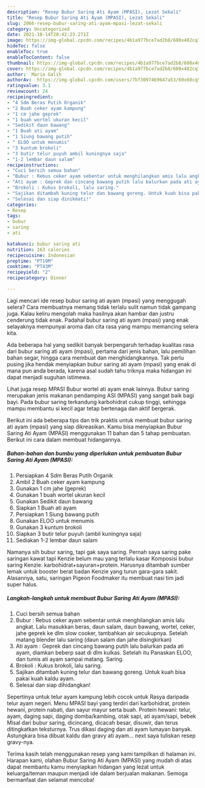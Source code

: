 ```yaml
---
description: "Resep Bubur Saring Ati Ayam (MPASI), Lezat Sekali"
title: "Resep Bubur Saring Ati Ayam (MPASI), Lezat Sekali"
slug: 2066-resep-bubur-saring-ati-ayam-mpasi-lezat-sekali
category: Uncategorized
date: 2021-10-14T20:42:23.271Z
image: https://img-global.cpcdn.com/recipes/4b1a977bce7ad2b8/680x482cq70/bubur-saring-ati-ayam-mpasi-foto-resep-utama.jpg
hideToc: false
enableToc: true
enableTocContent: false
thumbnail: https://img-global.cpcdn.com/recipes/4b1a977bce7ad2b8/680x482cq70/bubur-saring-ati-ayam-mpasi-foto-resep-utama.jpg
cover: https://img-global.cpcdn.com/recipes/4b1a977bce7ad2b8/680x482cq70/bubur-saring-ati-ayam-mpasi-foto-resep-utama.jpg
author:  Maria Galih
authorAv:  https://img-global.cpcdn.com/users/7bf3097469647a53/60x60cq50/avatar.jpg
ratingvalue: 3.1
reviewcount: 24
recipeingredient:
- "4 Sdm Beras Putih Organik"
- "2 Buah ceker ayam kampung"
- "1 cm jahe geprek"
- "1 buah wortel ukuran kecil"
- "Sedikit daun bawang"
- "1 Buah ati ayam"
- "1 Siung bawang putih"
- " ELOO untuk menumis"
- "3 kuntum brokoli"
- "3 butir telur puyuh ambil kuningnya saja"
- "1-2 lembar daun salam"
recipeinstructions:
- "Cuci bersih semua bahan"
- "Bubur : Rebus ceker ayam sebentar untuk menghilangkan amis lalu angkat. Lalu masukkan beras, daun salam, daun bawang, wortel, ceker, jahe geprek ke dlm slow cooker, tambahkan air secukupnya. Setelah matang blender lalu saring (daun salam dan jahe disingkirkan)"
- "Ati ayam : Geprek dan cincang bawang putih lalu balurkan pada ati ayam, diamkan beberp saat di dlm kulkas. Setelah itu Panaskan ELOO, dan tumis ati ayam sampai matang. Saring."
- "Brokoli : Kukus brokoli, lalu saring."
- "Sajikan ditambah kuning telur dan bawang goreng. Untuk kuah bisa pakai kuah kaldu ayam."
- "Selesai dan siap dinikmati!"
categories:
- Resep
tags:
- bubur
- saring
- ati

katakunci: bubur saring ati 
nutrition: 163 calories
recipecuisine: Indonesian
preptime: "PT19M"
cooktime: "PT43M"
recipeyield: "2"
recipecategory: Dinner

---
```



Lagi mencari ide resep bubur saring ati ayam (mpasi) yang menggugah selera? Cara membuatnya memang tidak terlalu sulit namun tidak gampang juga. Kalau keliru mengolah maka hasilnya akan hambar dan justru cenderung tidak enak. Padahal bubur saring ati ayam (mpasi) yang enak selayaknya mempunyai aroma dan cita rasa yang mampu memancing selera kita.


Ada beberapa hal yang sedikit banyak berpengaruh terhadap kualitas rasa dari bubur saring ati ayam (mpasi), pertama dari jenis bahan, lalu pemilihan bahan segar, hingga cara membuat dan menghidangkannya. Tak perlu pusing jika hendak menyiapkan bubur saring ati ayam (mpasi) yang enak di mana pun anda berada, karena asal sudah tahu triknya maka hidangan ini dapat menjadi suguhan istimewa.

Lihat juga resep MPASI Bubur wortel ati ayam enak lainnya. Bubur saring merupakan jenis makanan pendamping ASI (MPASI) yang sangat baik bagi bayi. Pada bubur saring terkandung karbohidrat cukup tinggi, sehingga mampu membantu si kecil agar tetap bertenaga dan aktif bergerak.


Berikut ini ada beberapa tips dan trik praktis untuk membuat bubur saring ati ayam (mpasi) yang siap dikreasikan. Kamu bisa menyiapkan Bubur Saring Ati Ayam (MPASI) menggunakan 11 bahan dan 5 tahap pembuatan. Berikut ini cara dalam membuat hidangannya.

<!--inarticleads1-->

##### Bahan-bahan dan bumbu yang diperlukan untuk pembuatan Bubur Saring Ati Ayam (MPASI):

1. Persiapkan 4 Sdm Beras Putih Organik
1. Ambil 2 Buah ceker ayam kampung
1. Gunakan 1 cm jahe (geprek)
1. Gunakan 1 buah wortel ukuran kecil
1. Gunakan Sedikit daun bawang
1. Siapkan 1 Buah ati ayam
1. Persiapkan 1 Siung bawang putih
1. Gunakan  ELOO untuk menumis
1. Gunakan 3 kuntum brokoli
1. Siapkan 3 butir telur puyuh (ambil kuningnya saja)
1. Sediakan 1-2 lembar daun salam


Namanya sih bubur saring, tapi gak saya saring. Pernah saya saring pake saringan kawat tapi Kenzie belum mau yang terlalu kasar Komposisi bubur saring Kenzie: karbohidrat+sayuran+protein. Harusnya ditambah sumber lemak untuk booster berat badan Kenzie yang turun gara-gara sakit. Alasannya, satu, saringan Pigeon Foodmaker itu membuat nasi tim jadi super halus. 

<!--inarticleads2-->

##### Langkah-langkah untuk membuat Bubur Saring Ati Ayam (MPASI):

1. Cuci bersih semua bahan
1. Bubur : Rebus ceker ayam sebentar untuk menghilangkan amis lalu angkat. Lalu masukkan beras, daun salam, daun bawang, wortel, ceker, jahe geprek ke dlm slow cooker, tambahkan air secukupnya. Setelah matang blender lalu saring (daun salam dan jahe disingkirkan)
1. Ati ayam : Geprek dan cincang bawang putih lalu balurkan pada ati ayam, diamkan beberp saat di dlm kulkas. Setelah itu Panaskan ELOO, dan tumis ati ayam sampai matang. Saring.
1. Brokoli : Kukus brokoli, lalu saring.
1. Sajikan ditambah kuning telur dan bawang goreng. Untuk kuah bisa pakai kuah kaldu ayam.
1. Selesai dan siap dihidangkan!

Sepertinya untuk telur ayam kampung lebih cocok untuk Rasya daripada telur ayam negeri. Menu MPASI bayi yang terdiri dari karbohidrat, protein hewani, protein nabati, dan sayur mayur serta buah. Protein hewani: telur, ayam, daging sapi, daging domba/kambing, otak sapi, ati ayam/sapi, bebek Misal dari bubur saring, dicincang, dicacah besar, disuwir, dan terus ditingkatkan teksturnya. Trus dikasi daging dan ati ayam lumayan banyak. Astungkara bisa dibuat kaldu dan gravy ati ayam… next saya tuliskan resep gravy-nya. 

Terima kasih telah menggunakan resep yang kami tampilkan di halaman ini. Harapan kami, olahan Bubur Saring Ati Ayam (MPASI) yang mudah di atas dapat membantu kamu menyiapkan hidangan yang lezat untuk keluarga/teman maupun menjadi ide dalam berjualan makanan. Semoga bermanfaat dan selamat mencoba!
